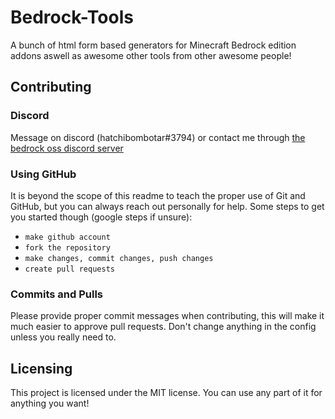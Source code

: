 # Bedrock-Tools
A bunch of html form based generators for Minecraft Bedrock edition addons aswell as awesome other tools from other awesome people!

## Contributing

### Discord

Message on discord (hatchibombotar#3794) or contact me through [the bedrock oss discord server](https://discord.gg/XjV87YN)

### Using GitHub

It is beyond the scope of this readme to teach the proper use of Git and GitHub, but you can always reach out personally for help. Some steps to get you started though (google steps if unsure):
 - `make github account`
 - `fork the repository`
 - `make changes, commit changes, push changes`
 - `create pull requests`

### Commits and Pulls

Please provide proper commit messages when contributing, this will make it much easier to approve pull requests. Don't change anything in the config unless you really need to.


## Licensing

This project is licensed under the MIT license. You can use any part of it for anything you want!
